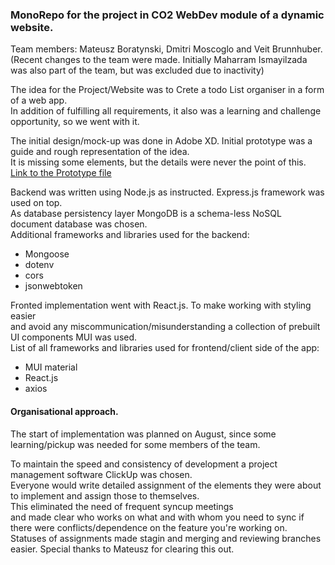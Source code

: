 ### MonoRepo for the project in CO2 WebDev module of a dynamic website. 

Team members: Mateusz Boratynski, Dmitri Moscoglo and Veit Brunnhuber. <br>
(Recent changes to the team were made. Initially Maharram Ismayilzada was also part of the team, but was excluded due to inactivity)

The idea for the Project/Website was to Crete a todo List organiser in a form of a web app.<br>
In addition of fulfilling all requirements, it also was a learning and challenge opportunity, so we went with it. 

The initial design/mock-up was done in Adobe XD. Initial prototype was a guide and rough representation of the idea.<br> 
It is missing some elements, but the details were never the point of this.<br>
[Link to the Prototype file](https://xd.adobe.com/view/b0e799dc-c3cf-49af-b106-86000aa6ac9d-e5b4/)

Backend was written using Node.js as instructed. Express.js framework was used on top.<br>
As database persistency layer MongoDB is a schema-less NoSQL document database was chosen.<br>
Additional frameworks and libraries used for the backend:
* Mongoose
* dotenv
* cors
* jsonwebtoken

Fronted implementation went with React.js. To make working with styling easier<br>
and avoid any miscommunication/misunderstanding a collection of prebuilt UI components MUI was used.<br>
List of all frameworks and libraries used for frontend/client side of the app:
* MUI material
* React.js
* axios 


#### Organisational approach.

The start of implementation was planned on August, since some learning/pickup was needed for some members of the team.<br>

To maintain the speed and consistency of development a project management software ClickUp was chosen.<br>
Everyone would write detailed assignment of the elements they were about to implement and assign those to themselves.<br>
This eliminated the need of frequent syncup meetings<br> 
and made clear who works on what and with whom you need to sync if there were conflicts/dependence on the feature you're working on.<br> 
Statuses of assignments made stagin and merging and reviewing branches easier. Special thanks to Mateusz for clearing this out.
